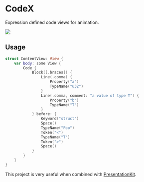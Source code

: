 # CodeX

Expression defined code views for animation.

![](https://github.com/user-attachments/assets/289cb759-ceec-4137-969a-6ca075896e8d)

## Usage

```swift
struct ContentView: View {
    var body: some View {
        Code {
            Block([.braces]) {
                Line(.comma) {
                    Property("a")
                    TypeName("u32")
                }
                Line(.comma, comment: "a value of type T") {
                    Property("b")
                    TypeName("T")
                }
            } before: {
                Keyword("struct")
                Space()
                TypeName("Foo")
                Token("<")
                TypeName("T")
                Token(">")
                Space()
            }
        }
    }
}
```

This project is very useful when combined with [PresentationKit](https://github.com/adinack/presentationkit).

